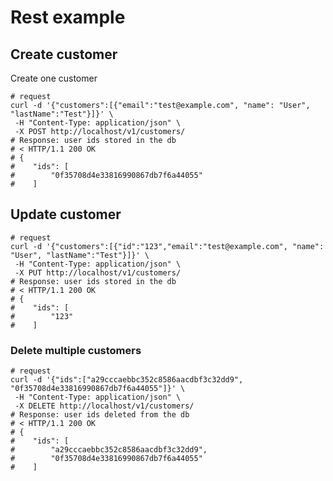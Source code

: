 # Rest example

## Create customer
Create one customer
```shell script
# request
curl -d '{"customers":[{"email":"test@example.com", "name": "User", "lastName":"Test"}]}' \
 -H "Content-Type: application/json" \
 -X POST http://localhost/v1/customers/
# Response: user ids stored in the db
# < HTTP/1.1 200 OK
# {
#    "ids": [
#        "0f35708d4e33816990867db7f6a44055"
#    ]
 ```
## Update customer
```shell script
# request
curl -d '{"customers":[{"id":"123","email":"test@example.com", "name": "User", "lastName":"Test"}]}' \
 -H "Content-Type: application/json" \
 -X PUT http://localhost/v1/customers/
# Response: user ids stored in the db
# < HTTP/1.1 200 OK
# {
#    "ids": [
#        "123"
#    ]
 ```

### Delete multiple customers
```shell script
# request
curl -d '{"ids":["a29cccaebbc352c8586aacdbf3c32dd9", "0f35708d4e33816990867db7f6a44055"]}' \
 -H "Content-Type: application/json" \
 -X DELETE http://localhost/v1/customers/
# Response: user ids deleted from the db
# < HTTP/1.1 200 OK
# {
#    "ids": [
#        "a29cccaebbc352c8586aacdbf3c32dd9",
#        "0f35708d4e33816990867db7f6a44055"
#    ]
 ```

